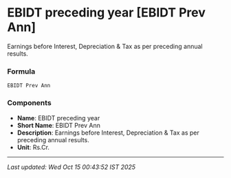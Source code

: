 # EBIDT preceding year [EBIDT Prev Ann]
Earnings before Interest, Depreciation & Tax as per preceding annual results.

### Formula
```text
EBIDT Prev Ann
```


### Components
- **Name**: EBIDT preceding year
- **Short Name**: EBIDT Prev Ann
- **Description**: Earnings before Interest, Depreciation & Tax as per preceding annual results.
- **Unit**: Rs.Cr.

---
*Last updated: Wed Oct 15 00:43:52 IST 2025*
